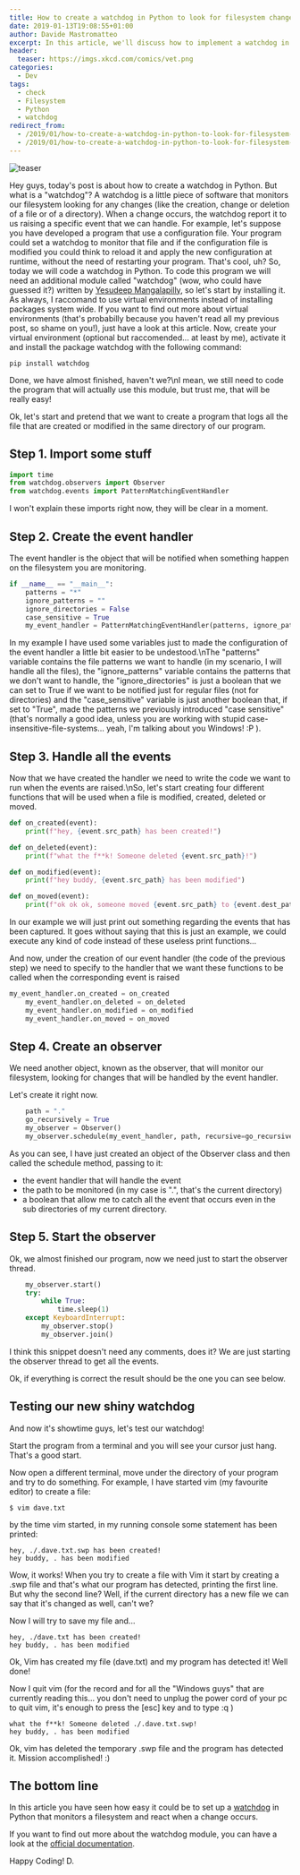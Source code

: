 ```yaml
---
title: How to create a watchdog in Python to look for filesystem changes
date: 2019-01-13T19:08:55+01:00
author: Davide Mastromatteo
excerpt: In this article, we'll discuss how to implement a watchdog in Python that monitors a file system to automatically take actions when a change occurs.
header:
  teaser: https://imgs.xkcd.com/comics/vet.png
categories:
  - Dev
tags:
  - check
  - Filesystem
  - Python
  - watchdog
redirect_from:
  - /2019/01/how-to-create-a-watchdog-in-python-to-look-for-filesystem-changes
  - /2019/01/how-to-create-a-watchdog-in-python-to-look-for-filesystem-changes/
---
```

![teaser](https://imgs.xkcd.com/comics/vet.png)

Hey guys, today's post is about how to create a watchdog in Python. But what is a "watchdog"?
A watchdog is a little piece of software that monitors our filesystem looking for any changes (like the creation, change or deletion of a file or of a directory). When a change occurs, the watchdog report it to us raising a specific event that we can handle.
For example, let's suppose you have developed a program that use a configuration file. Your program could set a watchdog to monitor that file and if the configuration file is modified you could think to reload it and apply the new configuration at runtime, without the need of restarting your program.
That's cool, uh?
So, today we will code a watchdog in Python.
To code this program we will need an additional module called "watchdog" (wow, who could have guessed it?) written by [Yesudeep Mangalapilly](yesudeep@gmail.com), so let's start by installing it. As always, I raccomand to use virtual environments instead of installing packages system wide. If you want to find out more about virtual environments (that's probabilly because you haven't read all my previous post, so shame on you!), just have a look at this article.
Now, create your virtual environment (optional but raccomended... at least by me), activate it and install the package watchdog with the following command:

```console
pip install watchdog
```

Done, we have almost finished, haven't we?\nI mean, we still need to code the program that will actually use this module, but trust me, that will be really easy!

Ok, let's start and pretend that we want to create a program that logs all the file that are created or modified in the same directory of our program.

## Step 1. Import some stuff

```python
import time
from watchdog.observers import Observer
from watchdog.events import PatternMatchingEventHandler
```

I won't explain these imports right now, they will be clear in a moment.

## Step 2. Create the event handler

The event handler is the object that will be notified when something happen on the filesystem you are monitoring.

```python
if __name__ == "__main__":
    patterns = "*"
    ignore_patterns = ""
    ignore_directories = False
    case_sensitive = True
    my_event_handler = PatternMatchingEventHandler(patterns, ignore_patterns, ignore_directories, case_sensitive)
```

In my example I have used some variables just to made the configuration of the event handler a little bit easier to be undestood.\nThe "patterns" variable contains the file patterns we want to handle (in my scenario, I will handle all the files), the "ignore_patterns" variable contains the patterns that we don't want to handle, the "ignore_directories" is just a boolean that we can set to True if we want to be notified just for regular files (not for directories) and the "case_sensitive" variable is just another boolean that, if set to "True", made the patterns we previously introduced "case sensitive" (that's normally a good idea, unless you are working with stupid case-insensitive-file-systems... yeah, I'm talking about you Windows! :P ).

## Step 3. Handle all the events

Now that we have created the handler we need to write the code we want to run when the events are raised.\nSo, let's start creating four different functions that will be used when a file is modified, created, deleted or moved.

```python
def on_created(event):
    print(f"hey, {event.src_path} has been created!")

def on_deleted(event):
    print(f"what the f**k! Someone deleted {event.src_path}!")

def on_modified(event):
    print(f"hey buddy, {event.src_path} has been modified")

def on_moved(event):
    print(f"ok ok ok, someone moved {event.src_path} to {event.dest_path}")
```

In our example we will just print out something regarding the events that has been captured. It goes without saying that this is just an example, we could execute any kind of code instead of these useless print functions...

And now, under the creation of our event handler (the code of the previous step) we need to specify to the handler that we want these functions to be called when the corresponding event is raised

```python
my_event_handler.on_created = on_created
    my_event_handler.on_deleted = on_deleted
    my_event_handler.on_modified = on_modified
    my_event_handler.on_moved = on_moved
```

## Step 4. Create an observer

We need another object, known as the observer, that will monitor our filesystem, looking for changes that will be handled by the event handler.

Let's create it right now.

```python
    path = "."
    go_recursively = True
    my_observer = Observer()
    my_observer.schedule(my_event_handler, path, recursive=go_recursively)
```

As you can see, I have just created an object of the Observer class and then called the schedule method, passing to it:

- the event handler that will handle the event
- the path to be monitored (in my case is ".", that's the current directory)
- a boolean that allow me to catch all the event that occurs even in the sub directories of my current directory.

## Step 5. Start the observer

Ok, we almost finished our program, now we need just to start the observer thread.

```python
    my_observer.start()
    try:
        while True:
            time.sleep(1)
    except KeyboardInterrupt:
        my_observer.stop()
        my_observer.join()
```

I think this snippet doesn't need any comments, does it? We are just starting the observer thread to get all the events.

Ok, if everything is correct the result should be the one you can see below.

## Testing our new shiny watchdog

And now it's showtime guys, let's test our watchdog!

Start the program from a terminal and you will see your cursor just hang. That's a good start.

Now open a different terminal, move under the directory of your program and try to do something. For example, I have started vim (my favourite editor) to create a file:

```console
$ vim dave.txt
```

by the time vim started, in my running console some statement has been printed:

```console
hey, ./.dave.txt.swp has been created!
hey buddy, . has been modified
```

Wow, it works! When you try to create a file with Vim it start by creating a .swp file and that's what our program has detected, printing the first line. But why the second line? Well, if the current directory has a new file we can say that it's changed as well, can't we?

Now I will try to save my file and...

```console
hey, ./dave.txt has been created!
hey buddy, . has been modified
```

Ok, Vim has created my file (dave.txt) and my program has detected it! Well done!

Now I quit vim (for the record and for all the "Windows guys" that are currently reading this... you don't need to unplug the power cord of your pc to quit vim, it's enough to press the [esc] key and to type :q )

```console
what the f**k! Someone deleted ./.dave.txt.swp!
hey buddy, . has been modified
```

Ok, vim has deleted the temporary .swp file and the program has detected it. Mission accomplished! :)

## The bottom line

In this article you have seen how easy it could be to set up a [watchdog](https://pypi.org/project/watchdog/) in Python that monitors a filesystem and react when a change occurs.

If you want to find out more about the watchdog module, you can have a look at the [official documentation](https://pythonhosted.org/watchdog/).

Happy Coding!
D.
